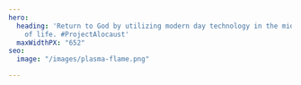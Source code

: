 ```yaml
---
hero:
  heading: 'Return to God by utilizing modern day technology in the midst of chaos
    of life. #ProjectAlocaust'
  maxWidthPX: "652"
seo:
  image: "/images/plasma-flame.png"

---
```

